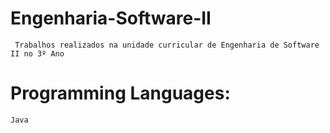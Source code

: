 # Engenharia-Software-II
```
 Trabalhos realizados na unidade curricular de Engenharia de Software II no 3º Ano
```

# Programming Languages:
```
Java
```
